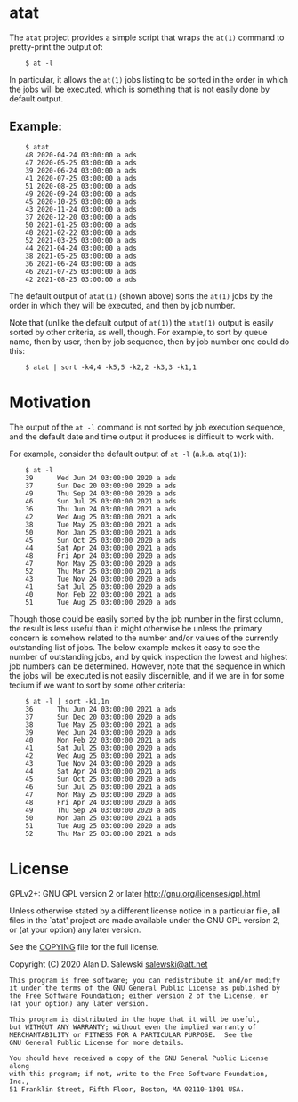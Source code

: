 # atat

The `atat` project provides a simple script that wraps the `at(1)` command to
pretty-print the output of:
```
    $ at -l
```

In particular, it allows the `at(1)` jobs listing to be sorted in the order in
which the jobs will be executed, which is something that is not easily done by
default output.

## Example:
```
    $ atat
    48 2020-04-24 03:00:00 a ads
    47 2020-05-25 03:00:00 a ads
    39 2020-06-24 03:00:00 a ads
    41 2020-07-25 03:00:00 a ads
    51 2020-08-25 03:00:00 a ads
    49 2020-09-24 03:00:00 a ads
    45 2020-10-25 03:00:00 a ads
    43 2020-11-24 03:00:00 a ads
    37 2020-12-20 03:00:00 a ads
    50 2021-01-25 03:00:00 a ads
    40 2021-02-22 03:00:00 a ads
    52 2021-03-25 03:00:00 a ads
    44 2021-04-24 03:00:00 a ads
    38 2021-05-25 03:00:00 a ads
    36 2021-06-24 03:00:00 a ads
    46 2021-07-25 03:00:00 a ads
    42 2021-08-25 03:00:00 a ads
```

The default output of `atat(1)` (shown above) sorts the `at(1)` jobs by the
order in which they will be executed, and then by job number.

Note that (unlike the default output of `at(1)`) the `atat(1)` output is
easily sorted by other criteria, as well, though. For example, to sort by
queue name, then by user, then by job sequence, then by job number one could
do this:
```
    $ atat | sort -k4,4 -k5,5 -k2,2 -k3,3 -k1,1
```

# Motivation

The output of the `at -l` command is not sorted by job execution sequence, and
the default date and time output it produces is difficult to work with.

For example, consider the default output of `at -l` (a.k.a. `atq(1)`):
```
    $ at -l
    39      Wed Jun 24 03:00:00 2020 a ads
    37      Sun Dec 20 03:00:00 2020 a ads
    49      Thu Sep 24 03:00:00 2020 a ads
    46      Sun Jul 25 03:00:00 2021 a ads
    36      Thu Jun 24 03:00:00 2021 a ads
    42      Wed Aug 25 03:00:00 2021 a ads
    38      Tue May 25 03:00:00 2021 a ads
    50      Mon Jan 25 03:00:00 2021 a ads
    45      Sun Oct 25 03:00:00 2020 a ads
    44      Sat Apr 24 03:00:00 2021 a ads
    48      Fri Apr 24 03:00:00 2020 a ads
    47      Mon May 25 03:00:00 2020 a ads
    52      Thu Mar 25 03:00:00 2021 a ads
    43      Tue Nov 24 03:00:00 2020 a ads
    41      Sat Jul 25 03:00:00 2020 a ads
    40      Mon Feb 22 03:00:00 2021 a ads
    51      Tue Aug 25 03:00:00 2020 a ads
```

Though those could be easily sorted by the job number in the first column, the
result is less useful than it might otherwise be unless the primary concern is
somehow related to the number and/or values of the currently outstanding list
of jobs. The below example makes it easy to see the number of outstanding
jobs, and by quick inspection the lowest and highest job numbers can be
determined. However, note that the sequence in which the jobs will be executed
is not easily discernible, and if we are in for some tedium if we want to sort
by some other criteria:
```
    $ at -l | sort -k1,1n
    36      Thu Jun 24 03:00:00 2021 a ads
    37      Sun Dec 20 03:00:00 2020 a ads
    38      Tue May 25 03:00:00 2021 a ads
    39      Wed Jun 24 03:00:00 2020 a ads
    40      Mon Feb 22 03:00:00 2021 a ads
    41      Sat Jul 25 03:00:00 2020 a ads
    42      Wed Aug 25 03:00:00 2021 a ads
    43      Tue Nov 24 03:00:00 2020 a ads
    44      Sat Apr 24 03:00:00 2021 a ads
    45      Sun Oct 25 03:00:00 2020 a ads
    46      Sun Jul 25 03:00:00 2021 a ads
    47      Mon May 25 03:00:00 2020 a ads
    48      Fri Apr 24 03:00:00 2020 a ads
    49      Thu Sep 24 03:00:00 2020 a ads
    50      Mon Jan 25 03:00:00 2021 a ads
    51      Tue Aug 25 03:00:00 2020 a ads
    52      Thu Mar 25 03:00:00 2021 a ads
```


# License

GPLv2+: GNU GPL version 2 or later <http://gnu.org/licenses/gpl.html>

Unless otherwise stated by a different license notice in a particular file,
all files in the `atat' project are made available under the GNU GPL version
2, or (at your option) any later version.

See the [COPYING] file for the full license.

Copyright (C) 2020 Alan D. Salewski <salewski@att.net>

    This program is free software; you can redistribute it and/or modify
    it under the terms of the GNU General Public License as published by
    the Free Software Foundation; either version 2 of the License, or
    (at your option) any later version.

    This program is distributed in the hope that it will be useful,
    but WITHOUT ANY WARRANTY; without even the implied warranty of
    MERCHANTABILITY or FITNESS FOR A PARTICULAR PURPOSE.  See the
    GNU General Public License for more details.

    You should have received a copy of the GNU General Public License along
    with this program; if not, write to the Free Software Foundation, Inc.,
    51 Franklin Street, Fifth Floor, Boston, MA 02110-1301 USA.


[BUGS]:         https://github.com/salewski/atat/blob/master/BUGS
[COPYING]:      https://github.com/salewski/atat/blob/master/COPYING
[HACKING]:      https://github.com/salewski/atat/blob/master/HACKING
[INSTALL]:      https://github.com/salewski/atat/blob/master/INSTALL
[NEWS]:         https://github.com/salewski/atat/blob/master/NEWS
